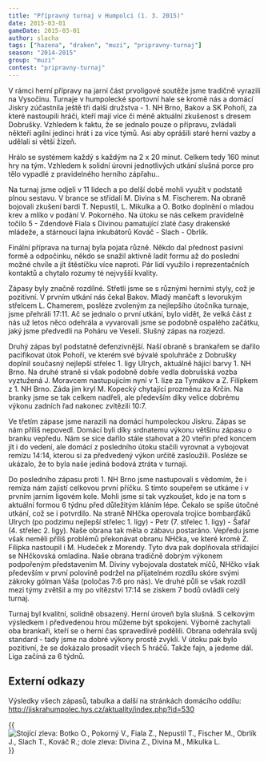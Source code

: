 ```yaml
---
title: "Přípravný turnaj v Humpolci (1. 3. 2015)"
date: 2015-03-01
gameDate: 2015-03-01
author: slacha
tags: ["hazena", "draken", "muzi", "pripravny-turnaj"]
season: "2014-2015"
group: "muzi"
contest: "pripravny-turnaj"
---
```


V rámci herní přípravy na jarní část prvoligové soutěže jsme tradičně vyrazili na Vysočinu. Turnaje v humpolecké sportovní hale se kromě nás a domácí Jiskry zúčastnila ještě tři další družstva - 1. NH Brno, Bakov a SK Pohoří, za které nastoupili hráči, kteří mají více či méně aktuální zkušenost s dresem Dobrušky. Vzhledem k faktu, že se jednalo pouze o přípravu, zvládali někteří agilní jedinci hrát i za více týmů. Asi aby oprášili staré herní vazby a udělali si větší žízeň.

Hrálo se systémem každý s každým na 2 x 20 minut. Celkem tedy 160 minut hry na tým. Vzhledem k solidní úrovni jednotlivých utkání slušná porce pro tělo vypadlé z pravidelného herního zápřahu..

Na turnaj jsme odjeli v 11 lidech a po delší době mohli využít v podstatě plnou sestavu. V brance se střídali M. Divina s M. Fischerem. Na obraně bojovali zkušení bardi T. Nepustil, L. Mikulka a O. Botko doplnění o mladou krev a mlíko v podání V. Pokorného. Na útoku se nás celkem pravidelně točilo 5 - Zdendové Fiala s Divinou pamatující zlaté časy drakenské mládeže, a stárnoucí lajna inkubátorů Kováč - Slach - Obrlík.

Finální příprava na turnaj byla pojata různě. Někdo dal přednost pasivní formě a odpočinku, někdo se snažil aktivně ladit formu až do poslední možné chvíle a jít štěstíčku více naproti. Pár lidí využilo i reprezentačních kontaktů a chytalo rozumy té nejvyšší kvality.

Zápasy byly značně rozdílné. Střetli jsme se s různými herními styly, což je pozitivní. V prvním utkání nás čekal Bakov. Mladý mančaft s levorukým střelcem L. Chamerem, posléze zvoleným za nejlepšího útočníka turnaje, jsme přehráli 17:11. Ač se jednalo o první utkání, bylo vidět, že velká část z nás už letos něco odehrála a vyvarovali jsme se podobně ospalého začátku, jaký jsme předvedli na Poháru ve Veselí. Slušný zápas na rozjezd.

Druhý zápas byl podstatně defenzivnější. Naší obraně s brankařem se dařilo pacifikovat útok Pohoří, ve kterém své bývalé spoluhráče z Dobrušky doplnil současný nejlepší střelec 1. ligy Ulrych, aktuálně hájící barvy 1. NH Brno. Na druhé straně si však podobně dobře vedla dobrušská vozba vyztužená J. Moravcem nastupujícím nyní v 1. lize za Tymákov a Z. Filípkem z 1. NH Brno. Záda jim kryl M. Kopecký chytající prozměnu za Krčín. Na branky jsme se tak celkem nadřeli, ale především díky velice dobrému výkonu zadních řad nakonec zvítězili 10:7.

Ve třetím zápase jsme narazili na domácí humpoleckou Jiskru. Zápas se nám příliš nepovedl. Domácí byli díky srdnatemu výkonu většinu zápasu o branku vepředu. Nám se sice dařilo stále stahovat a 20 vteřin před koncem jít i do vedení, ale domácí z posledního útoku stačili vyrovnat a vybojovat remízu 14:14, kterou si za předvedený výkon určitě zasloužili. Posléze se ukázalo, že to byla naše jediná bodová ztráta v turnaji.

Do posledního zápasu proti 1. NH Brno jsme nastupovali s vědomím, že i remíza nám zajistí celkovou první příčku. S tímto soupeřem se utkáme i v prvním jarním ligovém kole. Mohli jsme si tak vyzkoušet, kdo je na tom s aktuální formou 6 týdnu před důležitým kláním lépe. Čekalo se spíše útočné utkání, což se i potvrdilo. Na straně NHčka operovala trojice bombarďáků Ulrych (po podzimu nejlepší střelec 1. ligy) - Petr (7. střelec 1. ligy) - Šafář (4. střelec 2. ligy). Naše obrana tak měla o zábavu postaráno. Vepředu jsme však neměli příliš problémů překonávat obranu NHčka, ve které kromě Z. Filípka nastoupil i M. Hudeček z Morendy. Tyto dva pak doplňovala střídající se NHčkovská omladina. Naše obrana tradičně dobrým výkonem podpořeným představením M. Diviny vybojovala dostatek míčů, NHčko však především v první polovině podržel na přijatelném rozdílu skóre svými zákroky gólman Váša (poločas 7:6 pro nás). Ve druhé půli se však rozdíl mezi týmy zvětšil a my po vítězství 17:14 se ziskem 7 bodů ovládli celý turnaj.

Turnaj byl kvalitní, solidně obsazený. Herní úroveň byla slušná. S celkovým výsledkem i předvedenou hrou můžeme být spokojeni. Výborně zachytali oba brankaři, kteří se o herní čas spravedlivě podělili. Obrana odehrála svůj standard - tady jsme na dobré výkony prostě zvyklí. V útoku pak bylo pozitivní, že se dokázalo prosadit všech 5 hráčů. Takže fajn, a jedeme dál. Liga začíná za 6 týdnů.

## Externí odkazy

Výsledky všech zápasů, tabulka a další na stránkách domácího oddílu: http://jiskrahumpolec.hys.cz/aktuality/index.php?id=530

{{<image file="/images/komentare/2015-03-01_foto.jpg" title="Stojící zleva: Botko O., Pokorný V., Fiala Z., Nepustil T., Fischer M., Obrlík J., Slach T., Kováč R.; dole zleva: Divina Z., Divina M., Mikulka L.">}}

